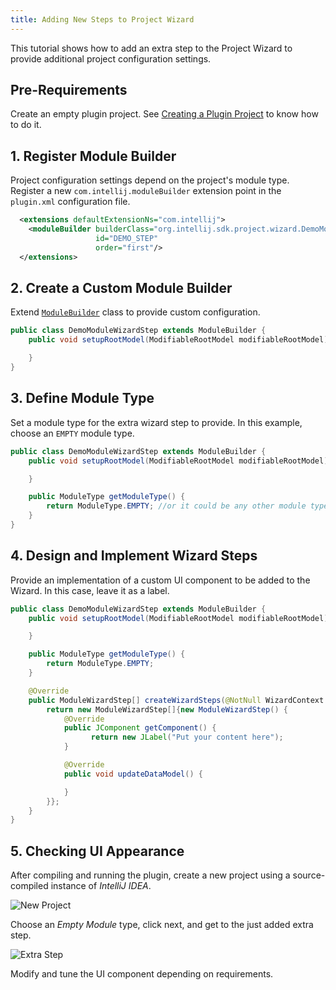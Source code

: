 ```yaml
---
title: Adding New Steps to Project Wizard
---
```

<!-- Copyright 2000-2020 JetBrains s.r.o. and other contributors. Use of this source code is governed by the Apache 2.0 license that can be found in the LICENSE file. -->

This tutorial shows how to add an extra step to the Project Wizard to provide additional project configuration settings.

## Pre-Requirements

Create an empty plugin project.
See [Creating a Plugin Project](/tutorials/build_system.md)
to know how to do it.

## 1. Register Module Builder
Project configuration settings depend on the project's module type. 
Register a new `com.intellij.moduleBuilder` extension point in the `plugin.xml` configuration file. 

```xml
  <extensions defaultExtensionNs="com.intellij">
    <moduleBuilder builderClass="org.intellij.sdk.project.wizard.DemoModuleWizardStep"
                   id="DEMO_STEP"
                   order="first"/>
  </extensions>
```

## 2. Create a Custom Module Builder

Extend [`ModuleBuilder`](upsource:///platform/lang-api/src/com/intellij/ide/util/projectWizard/ModuleBuilder.java) class to provide custom configuration.

```java
public class DemoModuleWizardStep extends ModuleBuilder {
    public void setupRootModel(ModifiableRootModel modifiableRootModel) throws ConfigurationException {

    }
}
```

## 3. Define Module Type
Set a module type for the extra wizard step to provide. In this example, choose an `EMPTY` module type.

```java
public class DemoModuleWizardStep extends ModuleBuilder {
    public void setupRootModel(ModifiableRootModel modifiableRootModel) throws ConfigurationException {

    }

    public ModuleType getModuleType() {
        return ModuleType.EMPTY; //or it could be any other module type
    }
}
```

## 4. Design and Implement Wizard Steps
Provide an implementation of a custom UI component to be added to the Wizard.
In this case, leave it as a label.


```java
public class DemoModuleWizardStep extends ModuleBuilder {
    public void setupRootModel(ModifiableRootModel modifiableRootModel) throws ConfigurationException {

    }

    public ModuleType getModuleType() {
        return ModuleType.EMPTY; 
    }

    @Override
    public ModuleWizardStep[] createWizardSteps(@NotNull WizardContext wizardContext, @NotNull ModulesProvider modulesProvider) {
        return new ModuleWizardStep[]{new ModuleWizardStep() {
            @Override
            public JComponent getComponent() {
                  return new JLabel("Put your content here");
            }

            @Override
            public void updateDataModel() {

            }
        }};
    }
}
```

## 5. Checking UI Appearance  
After compiling and running the plugin, create a new project using a source-compiled instance of *IntelliJ IDEA*.

![New Project](img/empty_project.png)

Choose an *Empty Module* type, click next, and get to the just added extra step.
 
![Extra Step](img/extra_step.png) 

Modify and tune the UI component depending on requirements.
